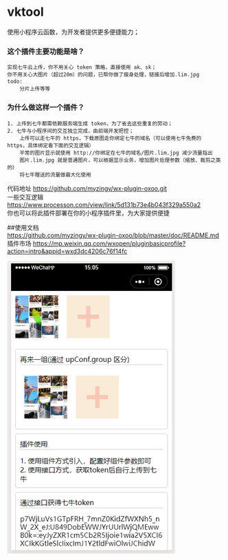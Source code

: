 # vktool
使用小程序云函数，为开发者提供更多便捷能力；  
### 这个插件主要功能是啥？
    实现七牛云上传，你不用关心 token 策略，直接使用 ak、sk；
    你不用关心大图片（超过20m）的问题，已帮你做了瘦身处理，链接后增加.lim.jpg
    todo:
        分片上传等等  
### 为什么做这样一个插件？
    1. 上传到七牛都需依赖服务端生成 token，为了省去这些重复的劳动；
    2. 七牛与小程序间的交互独立完成，由前端开发把控；
        上传可以走七牛的 https，下载原图走你绑定七牛的域名（可以使用七牛免费的 https，具体绑定看下面的交互逻辑）
        平常的图片显示就使用 http://你绑定在七牛的域名/图片.lim.jpg 减少流量指出
        图片.lim.jpg 就是普通图片，可以根据显示业务，增加图片处理参数（缩放、裁剪之类的）
        将七牛赠送的流量做最大化使用
        
 
代码地址 https://github.com/myzingy/wx-plugin-oxoo.git    
一些交互逻辑 https://www.processon.com/view/link/5d131b73e4b043f329a550a2  
你也可以将此插件部署在你的小程序插件里，为大家提供便捷  

##使用文档  
https://github.com/myzingy/wx-plugin-oxoo/blob/master/doc/README.md  
插件市场 https://mp.weixin.qq.com/wxopen/pluginbasicprofile?action=intro&appid=wxd3dc4206c76f14fc  

![链接](./doc/ex1.png)



